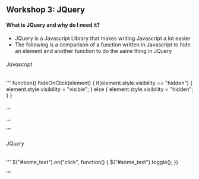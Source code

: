 ## Workshop 3: JQuery

#### What is JQuery and why do I need it?

* JQuery is a Javascript Library that makes writing Javascript a lot easier
* The following is a comparison of a function written in Javascript to hide an element and another function to do the same thing in JQuery

###### Javascript
'''
function() hideOnClick(element) {
	if(element.style.visibility == "hidden") {
		element.style.visibility = "visible";
	} else {
		element.style.visibility = "hidden";
	}
}

...

<p id="some_text" onclick="hideOnClick(this)"> ... </p>

'''

###### JQuery

'''
$("#some_text").on("click", function() {
	$("#some_text").toggle();
})

'''